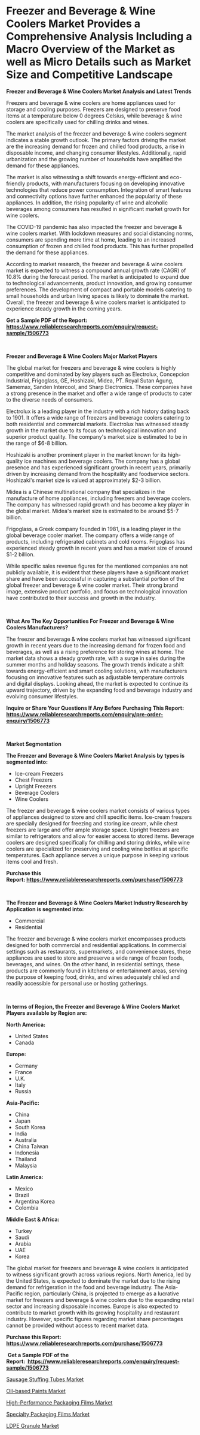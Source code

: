 <p><h1>Freezer and Beverage & Wine Coolers Market Provides a Comprehensive Analysis Including a Macro Overview of the Market as well as Micro Details such as Market Size and Competitive Landscape</h1></p><p><strong>Freezer and Beverage & Wine Coolers Market Analysis and Latest Trends</strong></p>
<p><p>Freezers and beverage & wine coolers are home appliances used for storage and cooling purposes. Freezers are designed to preserve food items at a temperature below 0 degrees Celsius, while beverage & wine coolers are specifically used for chilling drinks and wines.</p><p>The market analysis of the freezer and beverage & wine coolers segment indicates a stable growth outlook. The primary factors driving the market are the increasing demand for frozen and chilled food products, a rise in disposable income, and changing consumer lifestyles. Additionally, rapid urbanization and the growing number of households have amplified the demand for these appliances.</p><p>The market is also witnessing a shift towards energy-efficient and eco-friendly products, with manufacturers focusing on developing innovative technologies that reduce power consumption. Integration of smart features and connectivity options have further enhanced the popularity of these appliances. In addition, the rising popularity of wine and alcoholic beverages among consumers has resulted in significant market growth for wine coolers.</p><p>The COVID-19 pandemic has also impacted the freezer and beverage & wine coolers market. With lockdown measures and social distancing norms, consumers are spending more time at home, leading to an increased consumption of frozen and chilled food products. This has further propelled the demand for these appliances.</p><p>According to market research, the freezer and beverage & wine coolers market is expected to witness a compound annual growth rate (CAGR) of 10.8% during the forecast period. The market is anticipated to expand due to technological advancements, product innovation, and growing consumer preferences. The development of compact and portable models catering to small households and urban living spaces is likely to dominate the market. Overall, the freezer and beverage & wine coolers market is anticipated to experience steady growth in the coming years.</p></p>
<p><strong>Get a Sample PDF of the Report:&nbsp; <a href="https://www.reliableresearchreports.com/enquiry/request-sample/1506773">https://www.reliableresearchreports.com/enquiry/request-sample/1506773</a></strong></p>
<p>&nbsp;</p>
<p><strong>Freezer and Beverage & Wine Coolers Major Market Players</strong></p>
<p><p>The global market for freezers and beverage & wine coolers is highly competitive and dominated by key players such as Electrolux, Concepcion Industrial, Frigoglass, GE, Hoshizaki, Midea, PT. Royal Sutan Agung, Samemax, Sanden Intercool, and Sharp Electronics. These companies have a strong presence in the market and offer a wide range of products to cater to the diverse needs of consumers.</p><p>Electrolux is a leading player in the industry with a rich history dating back to 1901. It offers a wide range of freezers and beverage coolers catering to both residential and commercial markets. Electrolux has witnessed steady growth in the market due to its focus on technological innovation and superior product quality. The company's market size is estimated to be in the range of $6-8 billion.</p><p>Hoshizaki is another prominent player in the market known for its high-quality ice machines and beverage coolers. The company has a global presence and has experienced significant growth in recent years, primarily driven by increasing demand from the hospitality and foodservice sectors. Hoshizaki's market size is valued at approximately $2-3 billion.</p><p>Midea is a Chinese multinational company that specializes in the manufacture of home appliances, including freezers and beverage coolers. The company has witnessed rapid growth and has become a key player in the global market. Midea's market size is estimated to be around $5-7 billion.</p><p>Frigoglass, a Greek company founded in 1981, is a leading player in the global beverage cooler market. The company offers a wide range of products, including refrigerated cabinets and cold rooms. Frigoglass has experienced steady growth in recent years and has a market size of around $1-2 billion.</p><p>While specific sales revenue figures for the mentioned companies are not publicly available, it is evident that these players have a significant market share and have been successful in capturing a substantial portion of the global freezer and beverage & wine cooler market. Their strong brand image, extensive product portfolio, and focus on technological innovation have contributed to their success and growth in the industry.</p></p>
<p>&nbsp;</p>
<p><strong>What Are The Key Opportunities For Freezer and Beverage & Wine Coolers Manufacturers?</strong></p>
<p><p>The freezer and beverage & wine coolers market has witnessed significant growth in recent years due to the increasing demand for frozen food and beverages, as well as a rising preference for storing wines at home. The market data shows a steady growth rate, with a surge in sales during the summer months and holiday seasons. The growth trends indicate a shift towards energy-efficient and smart cooling solutions, with manufacturers focusing on innovative features such as adjustable temperature controls and digital displays. Looking ahead, the market is expected to continue its upward trajectory, driven by the expanding food and beverage industry and evolving consumer lifestyles.</p></p>
<p><strong>Inquire or Share Your Questions If Any Before Purchasing This Report: <a href="https://www.reliableresearchreports.com/enquiry/pre-order-enquiry/1506773">https://www.reliableresearchreports.com/enquiry/pre-order-enquiry/1506773</a></strong></p>
<p>&nbsp;</p>
<p><strong>Market Segmentation</strong></p>
<p><strong>The Freezer and Beverage & Wine Coolers Market Analysis by types is segmented into:</strong></p>
<p><ul><li>Ice-cream Freezers</li><li>Chest Freezers</li><li>Upright Freezers</li><li>Beverage Coolers</li><li>Wine Coolers</li></ul></p>
<p><p>The freezer and beverage & wine coolers market consists of various types of appliances designed to store and chill specific items. Ice-cream freezers are specially designed for freezing and storing ice cream, while chest freezers are large and offer ample storage space. Upright freezers are similar to refrigerators and allow for easier access to stored items. Beverage coolers are designed specifically for chilling and storing drinks, while wine coolers are specialized for preserving and cooling wine bottles at specific temperatures. Each appliance serves a unique purpose in keeping various items cool and fresh.</p></p>
<p><strong>Purchase this Report:&nbsp;<a href="https://www.reliableresearchreports.com/purchase/1506773">https://www.reliableresearchreports.com/purchase/1506773</a></strong></p>
<p>&nbsp;</p>
<p><strong>The Freezer and Beverage & Wine Coolers Market Industry Research by Application is segmented into:</strong></p>
<p><ul><li>Commercial</li><li>Residential</li></ul></p>
<p><p>The freezer and beverage & wine coolers market encompasses products designed for both commercial and residential applications. In commercial settings such as restaurants, supermarkets, and convenience stores, these appliances are used to store and preserve a wide range of frozen foods, beverages, and wines. On the other hand, in residential settings, these products are commonly found in kitchens or entertainment areas, serving the purpose of keeping food, drinks, and wines adequately chilled and readily accessible for personal use or hosting gatherings.</p></p>
<p>&nbsp;</p>
<p><strong>In terms of Region, the Freezer and Beverage & Wine Coolers Market Players available by Region are:</strong></p>
<p>
    <p> <strong> North America: </strong>
        <ul>
            <li>United States</li>
            <li>Canada</li>
        </ul>
        </p> 
    <p> <strong> Europe: </strong>
        <ul>
            <li>Germany</li>
            <li>France</li>
            <li>U.K.</li>
            <li>Italy</li>
            <li>Russia</li>
        </ul>
        </p> 
    <p> <strong> Asia-Pacific: </strong>
        <ul>
            <li>China</li>
            <li>Japan</li>
            <li>South Korea</li>
            <li>India</li>
            <li>Australia</li>
            <li>China Taiwan</li>
            <li>Indonesia</li>
            <li>Thailand</li>
            <li>Malaysia</li>
        </ul>
        </p> 
    <p> <strong> Latin America: </strong>
        <ul>
            <li>Mexico</li>
            <li>Brazil</li>
            <li>Argentina Korea</li>
            <li>Colombia</li>
        </ul>
        </p> 
    <p> <strong> Middle East & Africa: </strong>
        <ul>
            <li>Turkey</li>
            <li>Saudi</li>
            <li>Arabia</li>
            <li>UAE</li>
            <li>Korea</li>
        </ul>
    </p>
    </p>
<p><p>The global market for freezers and beverage & wine coolers is anticipated to witness significant growth across various regions. North America, led by the United States, is expected to dominate the market due to the rising demand for refrigeration in the food and beverage industry. The Asia-Pacific region, particularly China, is projected to emerge as a lucrative market for freezers and beverage & wine coolers due to the expanding retail sector and increasing disposable incomes. Europe is also expected to contribute to market growth with its growing hospitality and restaurant industry. However, specific figures regarding market share percentages cannot be provided without access to recent market data.</p></p>
<p><strong>Purchase this Report: <a href="https://www.reliableresearchreports.com/purchase/1506773">https://www.reliableresearchreports.com/purchase/1506773</a></strong></p>
<p>&nbsp;<strong>Get a Sample PDF of the Report:&nbsp;&nbsp;<a href="https://www.reliableresearchreports.com/enquiry/request-sample/1506773">https://www.reliableresearchreports.com/enquiry/request-sample/1506773</a></strong></p>
<p><strong></strong></p>
<p><p><a href="https://medium.com/@nelsonhauck/sausage-stuffing-tubes-market-size-growth-forecast-2023-2030-83570c868b8d">Sausage Stuffing Tubes Market</a></p><p><a href="https://www.linkedin.com/pulse/oil-based-paints-market-share-amp-new-trends-analysis/">Oil-based Paints Market</a></p><p><a href="https://www.linkedin.com/pulse/high-performance-packaging-films-market/">High-Performance Packaging Films Market</a></p><p><a href="https://www.linkedin.com/pulse/specialty-packaging-films-market-research-report-provides/">Specialty Packaging Films Market</a></p><p><a href="https://medium.com/@lupeosinski/ldpe-granule-market-size-growth-forecast-2023-2030-90f28af3d51a">LDPE Granule Market</a></p></p>